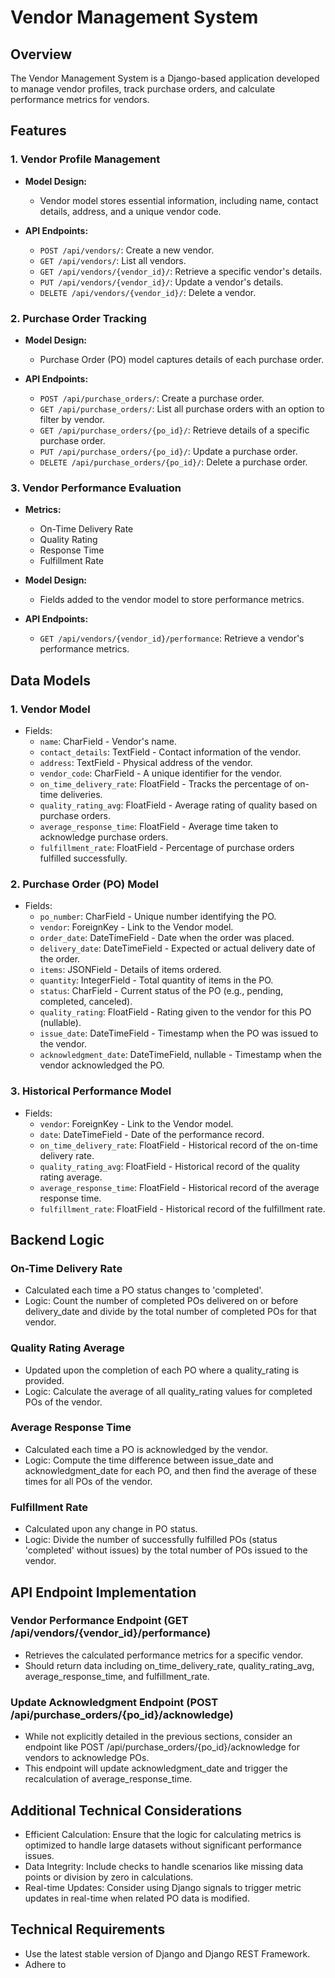# Vendor Management System

## Overview

The Vendor Management System is a Django-based application developed to manage vendor profiles, track purchase orders, and calculate performance metrics for vendors.

## Features

### 1. Vendor Profile Management

- **Model Design:**
  - Vendor model stores essential information, including name, contact details, address, and a unique vendor code.

- **API Endpoints:**
  - `POST /api/vendors/`: Create a new vendor.
  - `GET /api/vendors/`: List all vendors.
  - `GET /api/vendors/{vendor_id}/`: Retrieve a specific vendor's details.
  - `PUT /api/vendors/{vendor_id}/`: Update a vendor's details.
  - `DELETE /api/vendors/{vendor_id}/`: Delete a vendor.

### 2. Purchase Order Tracking

- **Model Design:**
  - Purchase Order (PO) model captures details of each purchase order.

- **API Endpoints:**
  - `POST /api/purchase_orders/`: Create a purchase order.
  - `GET /api/purchase_orders/`: List all purchase orders with an option to filter by vendor.
  - `GET /api/purchase_orders/{po_id}/`: Retrieve details of a specific purchase order.
  - `PUT /api/purchase_orders/{po_id}/`: Update a purchase order.
  - `DELETE /api/purchase_orders/{po_id}/`: Delete a purchase order.

### 3. Vendor Performance Evaluation

- **Metrics:**
  - On-Time Delivery Rate
  - Quality Rating
  - Response Time
  - Fulfillment Rate

- **Model Design:**
  - Fields added to the vendor model to store performance metrics.

- **API Endpoints:**
  - `GET /api/vendors/{vendor_id}/performance`: Retrieve a vendor's performance metrics.

## Data Models

### 1. Vendor Model

- Fields:
  - `name`: CharField - Vendor's name.
  - `contact_details`: TextField - Contact information of the vendor.
  - `address`: TextField - Physical address of the vendor.
  - `vendor_code`: CharField - A unique identifier for the vendor.
  - `on_time_delivery_rate`: FloatField - Tracks the percentage of on-time deliveries.
  - `quality_rating_avg`: FloatField - Average rating of quality based on purchase orders.
  - `average_response_time`: FloatField - Average time taken to acknowledge purchase orders.
  - `fulfillment_rate`: FloatField - Percentage of purchase orders fulfilled successfully.

### 2. Purchase Order (PO) Model

- Fields:
  - `po_number`: CharField - Unique number identifying the PO.
  - `vendor`: ForeignKey - Link to the Vendor model.
  - `order_date`: DateTimeField - Date when the order was placed.
  - `delivery_date`: DateTimeField - Expected or actual delivery date of the order.
  - `items`: JSONField - Details of items ordered.
  - `quantity`: IntegerField - Total quantity of items in the PO.
  - `status`: CharField - Current status of the PO (e.g., pending, completed, canceled).
  - `quality_rating`: FloatField - Rating given to the vendor for this PO (nullable).
  - `issue_date`: DateTimeField - Timestamp when the PO was issued to the vendor.
  - `acknowledgment_date`: DateTimeField, nullable - Timestamp when the vendor acknowledged the PO.

### 3. Historical Performance Model

- Fields:
  - `vendor`: ForeignKey - Link to the Vendor model.
  - `date`: DateTimeField - Date of the performance record.
  - `on_time_delivery_rate`: FloatField - Historical record of the on-time delivery rate.
  - `quality_rating_avg`: FloatField - Historical record of the quality rating average.
  - `average_response_time`: FloatField - Historical record of the average response time.
  - `fulfillment_rate`: FloatField - Historical record of the fulfillment rate.

## Backend Logic

### On-Time Delivery Rate

- Calculated each time a PO status changes to 'completed'.
- Logic: Count the number of completed POs delivered on or before delivery_date and divide by the total number of completed POs for that vendor.

### Quality Rating Average

- Updated upon the completion of each PO where a quality_rating is provided.
- Logic: Calculate the average of all quality_rating values for completed POs of the vendor.

### Average Response Time

- Calculated each time a PO is acknowledged by the vendor.
- Logic: Compute the time difference between issue_date and acknowledgment_date for each PO, and then find the average of these times for all POs of the vendor.

### Fulfillment Rate

- Calculated upon any change in PO status.
- Logic: Divide the number of successfully fulfilled POs (status 'completed' without issues) by the total number of POs issued to the vendor.

## API Endpoint Implementation

### Vendor Performance Endpoint (GET /api/vendors/{vendor_id}/performance)

- Retrieves the calculated performance metrics for a specific vendor.
- Should return data including on_time_delivery_rate, quality_rating_avg, average_response_time, and fulfillment_rate.

### Update Acknowledgment Endpoint (POST /api/purchase_orders/{po_id}/acknowledge)

- While not explicitly detailed in the previous sections, consider an endpoint like POST /api/purchase_orders/{po_id}/acknowledge for vendors to acknowledge POs.
- This endpoint will update acknowledgment_date and trigger the recalculation of average_response_time.

## Additional Technical Considerations

- Efficient Calculation: Ensure that the logic for calculating metrics is optimized to handle large datasets without significant performance issues.
- Data Integrity: Include checks to handle scenarios like missing data points or division by zero in calculations.
- Real-time Updates: Consider using Django signals to trigger metric updates in real-time when related PO data is modified.

## Technical Requirements

- Use the latest stable version of Django and Django REST Framework.
- Adhere to
